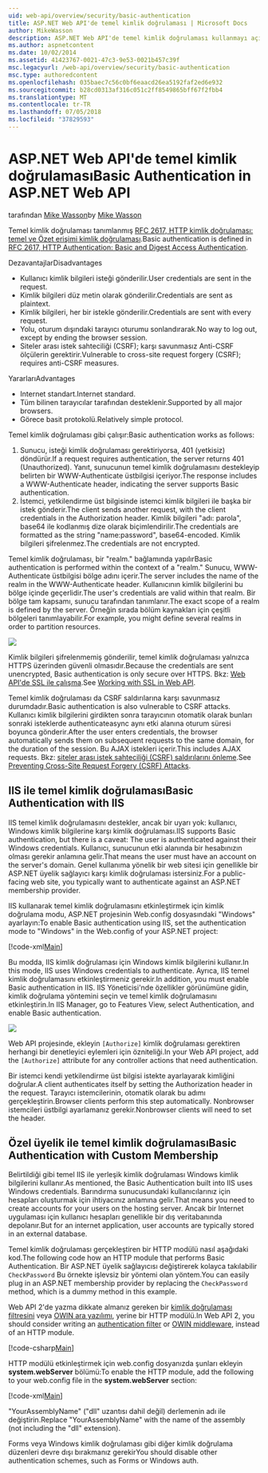 ```yaml
---
uid: web-api/overview/security/basic-authentication
title: ASP.NET Web API'de temel kimlik doğrulaması | Microsoft Docs
author: MikeWasson
description: ASP.NET Web API'de temel kimlik doğrulaması kullanmayı açıklar.
ms.author: aspnetcontent
ms.date: 10/02/2014
ms.assetid: 41423767-0021-47c3-9e53-0021b457c39f
msc.legacyurl: /web-api/overview/security/basic-authentication
msc.type: authoredcontent
ms.openlocfilehash: 035baec7c56c0bf6eaacd26ea5192faf2ed6e932
ms.sourcegitcommit: b28cd0313af316c051c2ff8549865bff67f2fbb4
ms.translationtype: MT
ms.contentlocale: tr-TR
ms.lasthandoff: 07/05/2018
ms.locfileid: "37829593"
---
```

<a name="basic-authentication-in-aspnet-web-api"></a><span data-ttu-id="fa470-103">ASP.NET Web API'de temel kimlik doğrulaması</span><span class="sxs-lookup"><span data-stu-id="fa470-103">Basic Authentication in ASP.NET Web API</span></span>
====================
<span data-ttu-id="fa470-104">tarafından [Mike Wasson](https://github.com/MikeWasson)</span><span class="sxs-lookup"><span data-stu-id="fa470-104">by [Mike Wasson](https://github.com/MikeWasson)</span></span>

<span data-ttu-id="fa470-105">Temel kimlik doğrulaması tanımlanmış [RFC 2617, HTTP kimlik doğrulaması: temel ve Özet erişimi kimlik doğrulaması](http://www.ietf.org/rfc/rfc2617.txt).</span><span class="sxs-lookup"><span data-stu-id="fa470-105">Basic authentication is defined in [RFC 2617, HTTP Authentication: Basic and Digest Access Authentication](http://www.ietf.org/rfc/rfc2617.txt).</span></span>

<span data-ttu-id="fa470-106">Dezavantajlar</span><span class="sxs-lookup"><span data-stu-id="fa470-106">Disadvantages</span></span>

- <span data-ttu-id="fa470-107">Kullanıcı kimlik bilgileri isteği gönderilir.</span><span class="sxs-lookup"><span data-stu-id="fa470-107">User credentials are sent in the request.</span></span>
- <span data-ttu-id="fa470-108">Kimlik bilgileri düz metin olarak gönderilir.</span><span class="sxs-lookup"><span data-stu-id="fa470-108">Credentials are sent as plaintext.</span></span>
- <span data-ttu-id="fa470-109">Kimlik bilgileri, her bir istekle gönderilir.</span><span class="sxs-lookup"><span data-stu-id="fa470-109">Credentials are sent with every request.</span></span>
- <span data-ttu-id="fa470-110">Yolu, oturum dışındaki tarayıcı oturumu sonlandırarak.</span><span class="sxs-lookup"><span data-stu-id="fa470-110">No way to log out, except by ending the browser session.</span></span>
- <span data-ttu-id="fa470-111">Siteler arası istek sahteciliği (CSRF); karşı savunmasız Anti-CSRF ölçülerin gerektirir.</span><span class="sxs-lookup"><span data-stu-id="fa470-111">Vulnerable to cross-site request forgery (CSRF); requires anti-CSRF measures.</span></span>

<span data-ttu-id="fa470-112">Yararları</span><span class="sxs-lookup"><span data-stu-id="fa470-112">Advantages</span></span>

- <span data-ttu-id="fa470-113">Internet standart.</span><span class="sxs-lookup"><span data-stu-id="fa470-113">Internet standard.</span></span>
- <span data-ttu-id="fa470-114">Tüm bilinen tarayıcılar tarafından desteklenir.</span><span class="sxs-lookup"><span data-stu-id="fa470-114">Supported by all major browsers.</span></span>
- <span data-ttu-id="fa470-115">Görece basit protokolü.</span><span class="sxs-lookup"><span data-stu-id="fa470-115">Relatively simple protocol.</span></span>

<span data-ttu-id="fa470-116">Temel kimlik doğrulaması gibi çalışır:</span><span class="sxs-lookup"><span data-stu-id="fa470-116">Basic authentication works as follows:</span></span>

1. <span data-ttu-id="fa470-117">Sunucu, isteği kimlik doğrulaması gerektiriyorsa, 401 (yetkisiz) döndürür.</span><span class="sxs-lookup"><span data-stu-id="fa470-117">If a request requires authentication, the server returns 401 (Unauthorized).</span></span> <span data-ttu-id="fa470-118">Yanıt, sunucunun temel kimlik doğrulamasını destekleyip belirten bir WWW-Authenticate üstbilgisi içeriyor.</span><span class="sxs-lookup"><span data-stu-id="fa470-118">The response includes a WWW-Authenticate header, indicating the server supports Basic authentication.</span></span>
2. <span data-ttu-id="fa470-119">İstemci, yetkilendirme üst bilgisinde istemci kimlik bilgileri ile başka bir istek gönderir.</span><span class="sxs-lookup"><span data-stu-id="fa470-119">The client sends another request, with the client credentials in the Authorization header.</span></span> <span data-ttu-id="fa470-120">Kimlik bilgileri "adı: parola", base64 ile kodlanmış dize olarak biçimlendirilir.</span><span class="sxs-lookup"><span data-stu-id="fa470-120">The credentials are formatted as the string "name:password", base64-encoded.</span></span> <span data-ttu-id="fa470-121">Kimlik bilgileri şifrelenmez.</span><span class="sxs-lookup"><span data-stu-id="fa470-121">The credentials are not encrypted.</span></span>

<span data-ttu-id="fa470-122">Temel kimlik doğrulaması, bir "realm." bağlamında yapılır</span><span class="sxs-lookup"><span data-stu-id="fa470-122">Basic authentication is performed within the context of a "realm."</span></span> <span data-ttu-id="fa470-123">Sunucu, WWW-Authenticate üstbilgisi bölge adını içerir.</span><span class="sxs-lookup"><span data-stu-id="fa470-123">The server includes the name of the realm in the WWW-Authenticate header.</span></span> <span data-ttu-id="fa470-124">Kullanıcının kimlik bilgilerini bu bölge içinde geçerlidir.</span><span class="sxs-lookup"><span data-stu-id="fa470-124">The user's credentials are valid within that realm.</span></span> <span data-ttu-id="fa470-125">Bir bölge tam kapsamı, sunucu tarafından tanımlanır.</span><span class="sxs-lookup"><span data-stu-id="fa470-125">The exact scope of a realm is defined by the server.</span></span> <span data-ttu-id="fa470-126">Örneğin sırada bölüm kaynakları için çeşitli bölgeleri tanımlayabilir.</span><span class="sxs-lookup"><span data-stu-id="fa470-126">For example, you might define several realms in order to partition resources.</span></span>

![](basic-authentication/_static/image1.png)

<span data-ttu-id="fa470-127">Kimlik bilgileri şifrelenmemiş gönderilir, temel kimlik doğrulaması yalnızca HTTPS üzerinden güvenli olmasıdır.</span><span class="sxs-lookup"><span data-stu-id="fa470-127">Because the credentials are sent unencrypted, Basic authentication is only secure over HTTPS.</span></span> <span data-ttu-id="fa470-128">Bkz: [Web API'de SSL ile çalışma](working-with-ssl-in-web-api.md).</span><span class="sxs-lookup"><span data-stu-id="fa470-128">See [Working with SSL in Web API](working-with-ssl-in-web-api.md).</span></span>

<span data-ttu-id="fa470-129">Temel kimlik doğrulaması da CSRF saldırılarına karşı savunmasız durumdadır.</span><span class="sxs-lookup"><span data-stu-id="fa470-129">Basic authentication is also vulnerable to CSRF attacks.</span></span> <span data-ttu-id="fa470-130">Kullanıcı kimlik bilgilerini girdikten sonra tarayıcının otomatik olarak bunları sonraki isteklerde authenticateasync aynı etki alanına oturum süresi boyunca gönderir.</span><span class="sxs-lookup"><span data-stu-id="fa470-130">After the user enters credentials, the browser automatically sends them on subsequent requests to the same domain, for the duration of the session.</span></span> <span data-ttu-id="fa470-131">Bu AJAX istekleri içerir.</span><span class="sxs-lookup"><span data-stu-id="fa470-131">This includes AJAX requests.</span></span> <span data-ttu-id="fa470-132">Bkz: [siteler arası istek sahteciliği (CSRF) saldırılarını önleme](preventing-cross-site-request-forgery-csrf-attacks.md).</span><span class="sxs-lookup"><span data-stu-id="fa470-132">See [Preventing Cross-Site Request Forgery (CSRF) Attacks](preventing-cross-site-request-forgery-csrf-attacks.md).</span></span>

## <a name="basic-authentication-with-iis"></a><span data-ttu-id="fa470-133">IIS ile temel kimlik doğrulaması</span><span class="sxs-lookup"><span data-stu-id="fa470-133">Basic Authentication with IIS</span></span>

<span data-ttu-id="fa470-134">IIS temel kimlik doğrulamasını destekler, ancak bir uyarı yok: kullanıcı, Windows kimlik bilgilerine karşı kimlik doğrulaması.</span><span class="sxs-lookup"><span data-stu-id="fa470-134">IIS supports Basic authentication, but there is a caveat: The user is authenticated against their Windows credentials.</span></span> <span data-ttu-id="fa470-135">Kullanıcı, sunucunun etki alanında bir hesabınızın olması gerekir anlamına gelir.</span><span class="sxs-lookup"><span data-stu-id="fa470-135">That means the user must have an account on the server's domain.</span></span> <span data-ttu-id="fa470-136">Genel kullanıma yönelik bir web sitesi için genellikle bir ASP.NET üyelik sağlayıcı karşı kimlik doğrulaması istersiniz.</span><span class="sxs-lookup"><span data-stu-id="fa470-136">For a public-facing web site, you typically want to authenticate against an ASP.NET membership provider.</span></span>

<span data-ttu-id="fa470-137">IIS kullanarak temel kimlik doğrulamasını etkinleştirmek için kimlik doğrulama modu, ASP.NET projesinin Web.config dosyasındaki "Windows" ayarlayın:</span><span class="sxs-lookup"><span data-stu-id="fa470-137">To enable Basic authentication using IIS, set the authentication mode to "Windows" in the Web.config of your ASP.NET project:</span></span>

[!code-xml[Main](basic-authentication/samples/sample1.xml)]

<span data-ttu-id="fa470-138">Bu modda, IIS kimlik doğrulaması için Windows kimlik bilgilerini kullanır.</span><span class="sxs-lookup"><span data-stu-id="fa470-138">In this mode, IIS uses Windows credentials to authenticate.</span></span> <span data-ttu-id="fa470-139">Ayrıca, IIS temel kimlik doğrulamasını etkinleştirmeniz gerekir.</span><span class="sxs-lookup"><span data-stu-id="fa470-139">In addition, you must enable Basic authentication in IIS.</span></span> <span data-ttu-id="fa470-140">IIS Yöneticisi'nde özellikler görünümüne gidin, kimlik doğrulama yöntemini seçin ve temel kimlik doğrulamasını etkinleştirin.</span><span class="sxs-lookup"><span data-stu-id="fa470-140">In IIS Manager, go to Features View, select Authentication, and enable Basic authentication.</span></span>

![](basic-authentication/_static/image2.png)

<span data-ttu-id="fa470-141">Web API projesinde, ekleyin `[Authorize]` kimlik doğrulaması gerektiren herhangi bir denetleyici eylemleri için özniteliği.</span><span class="sxs-lookup"><span data-stu-id="fa470-141">In your Web API project, add the `[Authorize]` attribute for any controller actions that need authentication.</span></span>

<span data-ttu-id="fa470-142">Bir istemci kendi yetkilendirme üst bilgisi istekte ayarlayarak kimliğini doğrular.</span><span class="sxs-lookup"><span data-stu-id="fa470-142">A client authenticates itself by setting the Authorization header in the request.</span></span> <span data-ttu-id="fa470-143">Tarayıcı istemcilerinin, otomatik olarak bu adımı gerçekleştirin.</span><span class="sxs-lookup"><span data-stu-id="fa470-143">Browser clients perform this step automatically.</span></span> <span data-ttu-id="fa470-144">Nonbrowser istemcileri üstbilgi ayarlamanız gerekir.</span><span class="sxs-lookup"><span data-stu-id="fa470-144">Nonbrowser clients will need to set the header.</span></span>

## <a name="basic-authentication-with-custom-membership"></a><span data-ttu-id="fa470-145">Özel üyelik ile temel kimlik doğrulaması</span><span class="sxs-lookup"><span data-stu-id="fa470-145">Basic Authentication with Custom Membership</span></span>

<span data-ttu-id="fa470-146">Belirtildiği gibi temel IIS ile yerleşik kimlik doğrulaması Windows kimlik bilgilerini kullanır.</span><span class="sxs-lookup"><span data-stu-id="fa470-146">As mentioned, the Basic Authentication built into IIS uses Windows credentials.</span></span> <span data-ttu-id="fa470-147">Barındırma sunucusundaki kullanıcılarınız için hesapları oluşturmak için ihtiyacınız anlamına gelir.</span><span class="sxs-lookup"><span data-stu-id="fa470-147">That means you need to create accounts for your users on the hosting server.</span></span> <span data-ttu-id="fa470-148">Ancak bir Internet uygulaması için kullanıcı hesapları genellikle bir dış veritabanında depolanır.</span><span class="sxs-lookup"><span data-stu-id="fa470-148">But for an internet application, user accounts are typically stored in an external database.</span></span>

<span data-ttu-id="fa470-149">Temel kimlik doğrulaması gerçekleştiren bir HTTP modülü nasıl aşağıdaki kod.</span><span class="sxs-lookup"><span data-stu-id="fa470-149">The following code how an HTTP module that performs Basic Authentication.</span></span> <span data-ttu-id="fa470-150">Bir ASP.NET üyelik sağlayıcısı değiştirerek kolayca takılabilir `CheckPassword` Bu örnekte işlevsiz bir yöntemi olan yöntem.</span><span class="sxs-lookup"><span data-stu-id="fa470-150">You can easily plug in an ASP.NET membership provider by replacing the `CheckPassword` method, which is a dummy method in this example.</span></span>

<span data-ttu-id="fa470-151">Web API 2'de yazma dikkate almanız gereken bir [kimlik doğrulaması filtresini](authentication-filters.md) veya [OWIN ara yazılımı](../../../aspnet/overview/owin-and-katana/index.md), yerine bir HTTP modülü.</span><span class="sxs-lookup"><span data-stu-id="fa470-151">In Web API 2, you should consider writing an [authentication filter](authentication-filters.md) or [OWIN middleware](../../../aspnet/overview/owin-and-katana/index.md), instead of an HTTP module.</span></span>

[!code-csharp[Main](basic-authentication/samples/sample2.cs)]

<span data-ttu-id="fa470-152">HTTP modülü etkinleştirmek için web.config dosyanızda şunları ekleyin **system.webServer** bölümü:</span><span class="sxs-lookup"><span data-stu-id="fa470-152">To enable the HTTP module, add the following to your web.config file in the **system.webServer** section:</span></span>

[!code-xml[Main](basic-authentication/samples/sample3.xml?highlight=4)]

<span data-ttu-id="fa470-153">"YourAssemblyName" ("dll" uzantısı dahil değil) derlemenin adı ile değiştirin.</span><span class="sxs-lookup"><span data-stu-id="fa470-153">Replace "YourAssemblyName" with the name of the assembly (not including the "dll" extension).</span></span>

<span data-ttu-id="fa470-154">Forms veya Windows kimlik doğrulaması gibi diğer kimlik doğrulama düzenleri devre dışı bırakmanız gerekir</span><span class="sxs-lookup"><span data-stu-id="fa470-154">You should disable other authentication schemes, such as Forms or Windows auth.</span></span>
